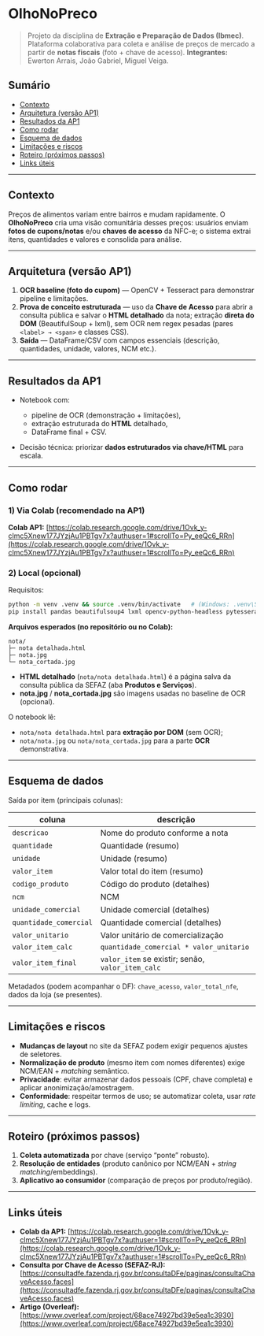 # OlhoNoPreco

> Projeto da disciplina de **Extração e Preparação de Dados (Ibmec)**. Plataforma colaborativa para coleta e análise de preços de mercado a partir de **notas fiscais** (foto + chave de acesso).
> **Integrantes:** Ewerton Arrais, João Gabriel, Miguel Veiga.

## Sumário

* [Contexto](#contexto)
* [Arquitetura (versão AP1)](#arquitetura-versão-ap1)
* [Resultados da AP1](#resultados-da-ap1)
* [Como rodar](#como-rodar)
* [Esquema de dados](#esquema-de-dados)
* [Limitações e riscos](#limitações-e-riscos)
* [Roteiro (próximos passos)](#roteiro-próximos-passos)
* [Links úteis](#links-úteis)

---

## Contexto

Preços de alimentos variam entre bairros e mudam rapidamente. O **OlhoNoPreco** cria uma visão comunitária desses preços: usuários enviam **fotos de cupons/notas** e/ou **chaves de acesso** da NFC-e; o sistema extrai itens, quantidades e valores e consolida para análise.

---

## Arquitetura (versão AP1)

1. **OCR baseline (foto do cupom)** — OpenCV + Tesseract para demonstrar pipeline e limitações.
2. **Prova de conceito estruturada** — uso da **Chave de Acesso** para abrir a consulta pública e salvar o **HTML detalhado** da nota; extração **direta do DOM** (BeautifulSoup + lxml), sem OCR nem regex pesadas (pares `<label> → <span>` e classes CSS).
3. **Saída** — DataFrame/CSV com campos essenciais (descrição, quantidades, unidade, valores, NCM etc.).

---

## Resultados da AP1

* Notebook com:

  * pipeline de OCR (demonstração + limitações),
  * extração estruturada do **HTML** detalhado,
  * DataFrame final + CSV.
* Decisão técnica: priorizar **dados estruturados via chave/HTML** para escala.

---

## Como rodar

### 1) Via Colab (recomendado na AP1)

**Colab AP1:** [https://colab.research.google.com/drive/1Ovk_y-clmc5Xnew177JYzjAu1PBTgv7x?authuser=1#scrollTo=Py_eeQc6_RRn](https://colab.research.google.com/drive/1Ovk_y-clmc5Xnew177JYzjAu1PBTgv7x?authuser=1#scrollTo=Py_eeQc6_RRn)

### 2) Local (opcional)

Requisitos:

```bash
python -m venv .venv && source .venv/bin/activate   # (Windows: .venv\Scripts\activate)
pip install pandas beautifulsoup4 lxml opencv-python-headless pytesseract
```

**Arquivos esperados (no repositório ou no Colab):**

```
nota/
├─ nota detalhada.html
├─ nota.jpg
└─ nota_cortada.jpg
```

* **HTML detalhado** (`nota/nota detalhada.html`) é a página salva da consulta pública da SEFAZ (aba **Produtos e Serviços**).
* **nota.jpg** / **nota_cortada.jpg** são imagens usadas no baseline de OCR (opcional).

O notebook lê:

* `nota/nota detalhada.html` para **extração por DOM** (sem OCR);
* `nota/nota.jpg` ou `nota/nota_cortada.jpg` para a parte **OCR** demonstrativa.

---

## Esquema de dados

Saída por item (principais colunas):

| coluna                 | descrição                                         |
| ---------------------- | ------------------------------------------------- |
| `descricao`            | Nome do produto conforme a nota                   |
| `quantidade`           | Quantidade (resumo)                               |
| `unidade`              | Unidade (resumo)                                  |
| `valor_item`           | Valor total do item (resumo)                      |
| `codigo_produto`       | Código do produto (detalhes)                      |
| `ncm`                  | NCM                                               |
| `unidade_comercial`    | Unidade comercial (detalhes)                      |
| `quantidade_comercial` | Quantidade comercial (detalhes)                   |
| `valor_unitario`       | Valor unitário de comercialização                 |
| `valor_item_calc`      | `quantidade_comercial * valor_unitario`           |
| `valor_item_final`     | `valor_item` se existir; senão, `valor_item_calc` |

Metadados (podem acompanhar o DF): `chave_acesso`, `valor_total_nfe`, dados da loja (se presentes).

---

## Limitações e riscos

* **Mudanças de layout** no site da SEFAZ podem exigir pequenos ajustes de seletores.
* **Normalização de produto** (mesmo item com nomes diferentes) exige NCM/EAN + *matching* semântico.
* **Privacidade**: evitar armazenar dados pessoais (CPF, chave completa) e aplicar anonimização/amostragem.
* **Conformidade**: respeitar termos de uso; se automatizar coleta, usar *rate limiting*, cache e logs.

---

## Roteiro (próximos passos)

1. **Coleta automatizada** por chave (serviço “ponte” robusto).
2. **Resolução de entidades** (produto canônico por NCM/EAN + *string matching*/embeddings).
3. **Aplicativo ao consumidor** (comparação de preços por produto/região).

---

## Links úteis

* **Colab da AP1:** [https://colab.research.google.com/drive/1Ovk_y-clmc5Xnew177JYzjAu1PBTgv7x?authuser=1#scrollTo=Py_eeQc6_RRn](https://colab.research.google.com/drive/1Ovk_y-clmc5Xnew177JYzjAu1PBTgv7x?authuser=1#scrollTo=Py_eeQc6_RRn)
* **Consulta por Chave de Acesso (SEFAZ-RJ):** [https://consultadfe.fazenda.rj.gov.br/consultaDFe/paginas/consultaChaveAcesso.faces](https://consultadfe.fazenda.rj.gov.br/consultaDFe/paginas/consultaChaveAcesso.faces)
* **Artigo (Overleaf):** [https://www.overleaf.com/project/68ace74927bd39e5ea1c3930](https://www.overleaf.com/project/68ace74927bd39e5ea1c3930)
